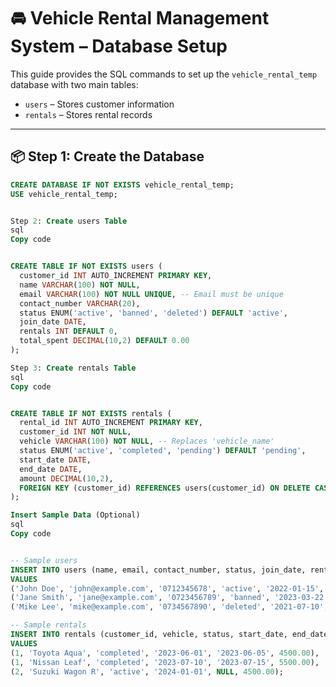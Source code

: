 # 🚘 Vehicle Rental Management System – Database Setup

This guide provides the SQL commands to set up the `vehicle_rental_temp` database with two main tables:

- `users` – Stores customer information
- `rentals` – Stores rental records

---

## 📦 Step 1: Create the Database

```sql
CREATE DATABASE IF NOT EXISTS vehicle_rental_temp;
USE vehicle_rental_temp;


Step 2: Create users Table
sql
Copy code


CREATE TABLE IF NOT EXISTS users (
  customer_id INT AUTO_INCREMENT PRIMARY KEY,
  name VARCHAR(100) NOT NULL,
  email VARCHAR(100) NOT NULL UNIQUE, -- Email must be unique
  contact_number VARCHAR(20),
  status ENUM('active', 'banned', 'deleted') DEFAULT 'active',
  join_date DATE,
  rentals INT DEFAULT 0,
  total_spent DECIMAL(10,2) DEFAULT 0.00
);

Step 3: Create rentals Table
sql
Copy code


CREATE TABLE IF NOT EXISTS rentals (
  rental_id INT AUTO_INCREMENT PRIMARY KEY,
  customer_id INT NOT NULL,
  vehicle VARCHAR(100) NOT NULL, -- Replaces 'vehicle_name'
  status ENUM('active', 'completed', 'pending') DEFAULT 'pending',
  start_date DATE,
  end_date DATE,
  amount DECIMAL(10,2),
  FOREIGN KEY (customer_id) REFERENCES users(customer_id) ON DELETE CASCADE
);

Insert Sample Data (Optional)
sql
Copy code


-- Sample users
INSERT INTO users (name, email, contact_number, status, join_date, rentals, total_spent)
VALUES
('John Doe', 'john@example.com', '0712345678', 'active', '2022-01-15', 3, 12500.00),
('Jane Smith', 'jane@example.com', '0723456789', 'banned', '2023-03-22', 1, 4500.00),
('Mike Lee', 'mike@example.com', '0734567890', 'deleted', '2021-07-10', 5, 23000.00);

-- Sample rentals
INSERT INTO rentals (customer_id, vehicle, status, start_date, end_date, amount)
VALUES
(1, 'Toyota Aqua', 'completed', '2023-06-01', '2023-06-05', 4500.00),
(1, 'Nissan Leaf', 'completed', '2023-07-10', '2023-07-15', 5500.00),
(2, 'Suzuki Wagon R', 'active', '2024-01-01', NULL, 4500.00);
```
